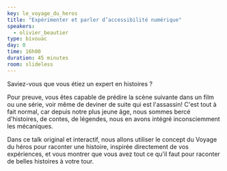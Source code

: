 ```yaml
---
key: le_voyage_du_heros
title: "Expérimenter et parler d’accessibilité numérique"
speakers:
  - olivier_beautier
type: bivouac
day: 0
time: 16h00
duration: 45 minutes
room: slideless
---
```


Saviez-vous que vous étiez un expert en histoires ?

Pour preuve, vous êtes capable de prédire la scène suivante dans un film ou une série, voir même de deviner de suite qui est l'assassin! C'est tout à fait normal, car depuis notre plus jeune âge, nous sommes bercé d'histoires, de contes, de légendes, nous en avons intégré inconsciemment les mécaniques.

Dans ce talk original et interactif, nous allons utiliser le concept du Voyage du héros pour raconter une histoire, inspirée directement de vos expériences, et vous montrer que vous avez tout ce qu'il faut pour raconter de belles histoires à votre tour.


